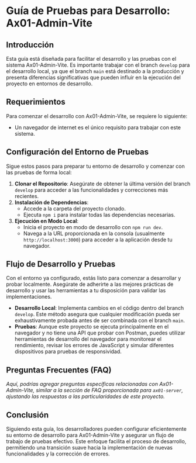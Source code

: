 # Guía de Pruebas para Desarrollo: Ax01-Admin-Vite

## Introducción

Esta guía está diseñada para facilitar el desarrollo y las pruebas con el sistema Ax01-Admin-Vite. Es importante trabajar con el branch `develop` para el desarrollo local, ya que el branch `main` está destinado a la producción y presenta diferencias significativas que pueden influir en la ejecución del proyecto en entornos de desarrollo.

## Requerimientos

Para comenzar el desarrollo con Ax01-Admin-Vite, se requiere lo siguiente:

- Un navegador de internet es el único requisito para trabajar con este sistema.

## Configuración del Entorno de Pruebas

Sigue estos pasos para preparar tu entorno de desarrollo y comenzar con las pruebas de forma local:

1. **Clonar el Repositorio**: Asegúrate de obtener la última versión del branch `develop` para acceder a las funcionalidades y correcciones más recientes.
2. **Instalación de Dependencias**:
   - Accede a la carpeta del proyecto clonado.
   - Ejecuta `npm i` para instalar todas las dependencias necesarias.
3. **Ejecución en Modo Local**:
   - Inicia el proyecto en modo de desarrollo con `npm run dev`.
   - Navega a la URL proporcionada en la consola (usualmente `http://localhost:3000`) para acceder a la aplicación desde tu navegador.

## Flujo de Desarrollo y Pruebas

Con el entorno ya configurado, estás listo para comenzar a desarrollar y probar localmente. Asegúrate de adherirte a las mejores prácticas de desarrollo y usar las herramientas a tu disposición para validar las implementaciones.

- **Desarrollo Local**: Implementa cambios en el código dentro del branch `develop`. Este método asegura que cualquier modificación pueda ser exhaustivamente probada antes de ser combinada con el branch `main`.
- **Pruebas**: Aunque este proyecto se ejecuta principalmente en el navegador y no tiene una API que probar con Postman, puedes utilizar herramientas de desarrollo del navegador para monitorear el rendimiento, revisar los errores de JavaScript y simular diferentes dispositivos para pruebas de responsividad.

## Preguntas Frecuentes (FAQ)

*Aquí, podrías agregar preguntas específicas relacionadas con Ax01-Admin-Vite, similar a la sección de FAQ proporcionada para `ax01-server`, ajustando las respuestas a las particularidades de este proyecto.*

## Conclusión

Siguiendo esta guía, los desarrolladores pueden configurar eficientemente su entorno de desarrollo para Ax01-Admin-Vite y asegurar un flujo de trabajo de pruebas efectivo. Este enfoque facilita el proceso de desarrollo, permitiendo una transición suave hacia la implementación de nuevas funcionalidades y la corrección de errores.